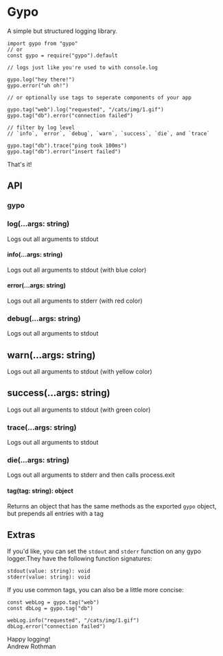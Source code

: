 # Gypo

A simple but structured logging library.

```
import gypo from "gypo"
// or
const gypo = require("gypo").default

// logs just like you're used to with console.log

gypo.log("hey there!")
gypo.error("uh oh!")

// or optionally use tags to seperate components of your app

gypo.tag("web").log("requested", "/cats/img/1.gif")
gypo.tag("db").error("connection failed")

// filter by log level
// `info`, `error`, `debug`, `warn`, `success`, `die`, and `trace`

gypo.tag("db").trace("ping took 100ms")
gypo.tag("db").error("insert failed")
```

That's it!

## API

### gypo

### log(...args: string)

Logs out all arguments to stdout

#### info(...args: string)

Logs out all arguments to stdout (with blue color)

#### error(...args: string)

Logs out all arguments to stderr (with red color)

### debug(...args: string)

Logs out all arguments to stdout

## warn(...args: string)

Logs out all arguments to stdout (with yellow color)

## success(...args: string)

Logs out all arguments to stdout (with green color)

### trace(...args: string)

Logs out all arguments to stdout

### die(...args: string)

Logs out all arguments to stderr and then calls process.exit

#### tag(tag: string): object

Returns an object that has the same methods as the exported `gypo` object, but prepends all entries with a tag

## Extras

If you'd like, you can set the `stdout` and `stderr` function on any gypo logger.They have the following function signatures:

```
stdout(value: string): void
stderr(value: string): void
```

If you use common tags, you can also be a little more concise:

```
const webLog = gypo.tag("web")
const dbLog = gypo.tag("db")

webLog.info("requested", "/cats/img/1.gif")
dbLog.error("connection failed")
```

Happy logging!
<br />
Andrew Rothman
